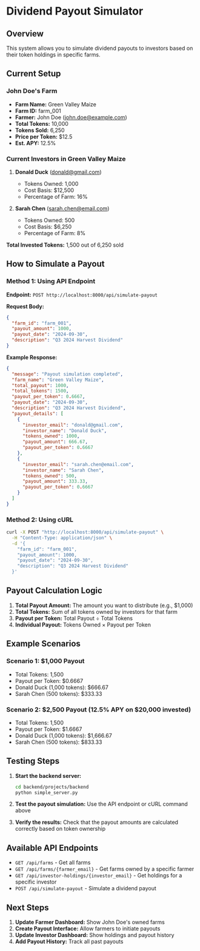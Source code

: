 # Dividend Payout Simulator

## Overview
This system allows you to simulate dividend payouts to investors based on their token holdings in specific farms.

## Current Setup

### John Doe's Farm
- **Farm Name:** Green Valley Maize
- **Farm ID:** farm_001
- **Farmer:** John Doe (john.doe@example.com)
- **Total Tokens:** 10,000
- **Tokens Sold:** 6,250
- **Price per Token:** $12.5
- **Est. APY:** 12.5%

### Current Investors in Green Valley Maize

1. **Donald Duck** (donald@gmail.com)
   - Tokens Owned: 1,000
   - Cost Basis: $12,500
   - Percentage of Farm: 16%

2. **Sarah Chen** (sarah.chen@email.com)
   - Tokens Owned: 500
   - Cost Basis: $6,250
   - Percentage of Farm: 8%

**Total Invested Tokens:** 1,500 out of 6,250 sold

## How to Simulate a Payout

### Method 1: Using API Endpoint

**Endpoint:** `POST http://localhost:8000/api/simulate-payout`

**Request Body:**
```json
{
  "farm_id": "farm_001",
  "payout_amount": 1000,
  "payout_date": "2024-09-30",
  "description": "Q3 2024 Harvest Dividend"
}
```

**Example Response:**
```json
{
  "message": "Payout simulation completed",
  "farm_name": "Green Valley Maize",
  "total_payout": 1000,
  "total_tokens": 1500,
  "payout_per_token": 0.6667,
  "payout_date": "2024-09-30",
  "description": "Q3 2024 Harvest Dividend",
  "payout_details": [
    {
      "investor_email": "donald@gmail.com",
      "investor_name": "Donald Duck",
      "tokens_owned": 1000,
      "payout_amount": 666.67,
      "payout_per_token": 0.6667
    },
    {
      "investor_email": "sarah.chen@email.com",
      "investor_name": "Sarah Chen",
      "tokens_owned": 500,
      "payout_amount": 333.33,
      "payout_per_token": 0.6667
    }
  ]
}
```

### Method 2: Using cURL

```bash
curl -X POST "http://localhost:8000/api/simulate-payout" \
  -H "Content-Type: application/json" \
  -d '{
    "farm_id": "farm_001",
    "payout_amount": 1000,
    "payout_date": "2024-09-30",
    "description": "Q3 2024 Harvest Dividend"
  }'
```

## Payout Calculation Logic

1. **Total Payout Amount:** The amount you want to distribute (e.g., $1,000)
2. **Total Tokens:** Sum of all tokens owned by investors for that farm
3. **Payout per Token:** Total Payout ÷ Total Tokens
4. **Individual Payout:** Tokens Owned × Payout per Token

## Example Scenarios

### Scenario 1: $1,000 Payout
- Total Tokens: 1,500
- Payout per Token: $0.6667
- Donald Duck (1,000 tokens): $666.67
- Sarah Chen (500 tokens): $333.33

### Scenario 2: $2,500 Payout (12.5% APY on $20,000 invested)
- Total Tokens: 1,500
- Payout per Token: $1.6667
- Donald Duck (1,000 tokens): $1,666.67
- Sarah Chen (500 tokens): $833.33

## Testing Steps

1. **Start the backend server:**
   ```bash
   cd backend/projects/backend
   python simple_server.py
   ```

2. **Test the payout simulation:**
   Use the API endpoint or cURL command above

3. **Verify the results:**
   Check that the payout amounts are calculated correctly based on token ownership

## Available API Endpoints

- `GET /api/farms` - Get all farms
- `GET /api/farms/{farmer_email}` - Get farms owned by a specific farmer
- `GET /api/investor-holdings/{investor_email}` - Get holdings for a specific investor
- `POST /api/simulate-payout` - Simulate a dividend payout

## Next Steps

1. **Update Farmer Dashboard:** Show John Doe's owned farms
2. **Create Payout Interface:** Allow farmers to initiate payouts
3. **Update Investor Dashboard:** Show holdings and payout history
4. **Add Payout History:** Track all past payouts
